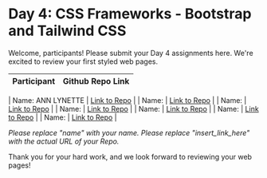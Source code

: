# Day 4: CSS Frameworks - Bootstrap and Tailwind CSS

Welcome, participants! Please submit your Day 4 assignments here. We're excited to review your first styled web pages.

| Participant | Github Repo Link                 |
| ----------- | -------------------------------- |

| Name: ANN LYNETTE | [Link to Repo]([](https://github.com/Wakarimzzz/SES-Web-CSS-Frameworks.git)) |
| Name:       | [Link to Repo](insert_link_here) |
| Name:       | [Link to Repo](insert_link_here) |
| Name:       | [Link to Repo](insert_link_here) |
| Name:       | [Link to Repo](insert_link_here) |
| Name:       | [Link to Repo](insert_link_here) |
| Name:       | [Link to Repo](insert_link_here) |

_Please replace "name" with your name._
_Please replace "insert_link_here" with the actual URL of your Repo._

Thank you for your hard work, and we look forward to reviewing your web pages!
